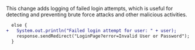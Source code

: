 This change adds logging of failed login attempts, which is useful for detecting
and preventing brute force attacks and other malicious activities.

```diff
  else {
+   System.out.println("Failed login attempt for user: " + user);
    response.sendRedirect("LoginPage?error=Invalid User or Password");
  }
```
